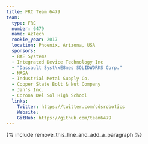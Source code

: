 ```yaml
---
title: FRC Team 6479
team:
  type: FRC
  number: 6479
  name: AzTech
  rookie_year: 2017
  location: Phoenix, Arizona, USA
  sponsors:
  - BAE Systems
  - Integrated Device Technology Inc
  - "Dassault Syst\xE8mes SOLIDWORKS Corp."
  - NASA
  - Industrial Metal Supply Co.
  - Copper State Bolt & Nut Company
  - Jan's Inc.
  - Corona Del Sol High School
  links:
    Twitter: https://twitter.com/cdsrobotics
    Website:
    GitHub: https://github.com/team6479
---
```


{% include remove_this_line_and_add_a_paragraph %}